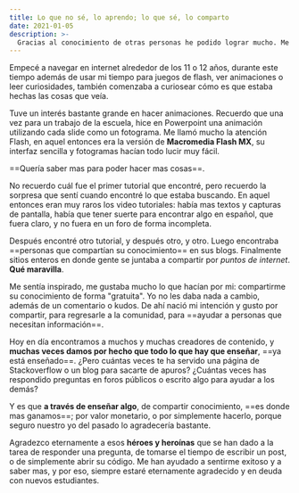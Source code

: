 ```yaml
---
title: Lo que no sé, lo aprendo; lo que sé, lo comparto
date: 2021-01-05
description: >-
  Gracias al conocimiento de otras personas he podido lograr mucho. Me gusta poder devolver ese favor.
---
```


Empecé a navegar en internet alrededor de los 11 o 12 años, durante este tiempo además de usar mi tiempo para juegos de flash, ver animaciones o leer curiosidades, también comenzaba a curiosear cómo es que estaba hechas las cosas que veía.

Tuve un interés bastante grande en hacer animaciones. Recuerdo que una vez para un trabajo de la escuela, hice en Powerpoint una animación utilizando cada slide como un fotograma. Me llamó mucho la atención Flash, en aquel entonces era la versión de **Macromedia Flash MX**, su interfaz sencilla y fotogramas hacían todo lucir muy fácil.

==Quería saber mas para poder hacer mas cosas==.

No recuerdo cuál fue el primer tutorial que encontré, pero recuerdo la sorpresa que sentí cuando encontré lo que estaba buscando. En aquel entonces eran muy raros los video tutoriales: había mas textos y capturas de pantalla, había que tener suerte para encontrar algo en español, que fuera claro, y no fuera en un foro de forma incompleta.

Después encontré otro tutorial, y después otro, y otro. Luego encontraba ==personas que compartían su conocimiento== en sus blogs. Finalmente sitios enteros en donde gente se juntaba a compartir por _puntos de internet_. **Qué maravilla**.

Me sentía inspirado, me gustaba mucho lo que hacían por mi: compartirme su conocimiento de forma "gratuita". Yo no les daba nada a cambio, además de un comentario o kudos. De ahí nació mi intención y gusto por compartir, para regresarle a la comunidad, para ==ayudar a personas que necesitan información==.

Hoy en día encontramos a muchos y muchas creadores de contenido, y **muchas veces damos por hecho que todo lo que hay que enseñar**, ==ya está enseñado==. ¿Pero cuántas veces te ha servido una página de Stackoverflow o un blog para sacarte de apuros? ¿Cuántas veces has respondido preguntas en foros públicos o escrito algo para ayudar a los demás?

Y es que **a través de enseñar algo**, de compartir conocimiento, ==es donde mas ganamos==; por valor monetario, o por simplemente hacerlo, porque seguro nuestro yo del pasado lo agradecería bastante.

Agradezco eternamente a esos **héroes y heroínas** que se han dado a la tarea de responder una pregunta, de tomarse el tiempo de escribir un post, o de simplemente abrir su código. Me han ayudado a sentirme exitoso y a saber mas, y por eso, siempre estaré eternamente agradecido y en deuda con nuevos estudiantes.
